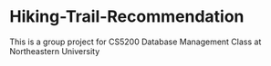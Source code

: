 # Hiking-Trail-Recommendation
This is a group project for CS5200 Database Management Class at Northeastern University
